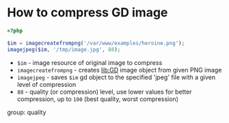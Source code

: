 # How to compress GD image

```php
<?php

$im = imagecreatefrompng('/var/www/examples/heroine.png');
imagejpeg($im, '/tmp/image.jpg', 88);
```

- `$im` - image resource of original image to compress
- `imagecreatefrompng` - creates [lib:GD](https://onelinerhub.com/php-gd/how-to-install-gd-for-php-on-ubuntu-ubuntuversion) image object from given PNG image
- `imagejpeg` - saves `$im` gd object to the specified 'jpeg' file with a given level of compression
- `88` - quality (or compression) level, use lower values for better compression, up to `100` (best quality, worst compression)

group: quality


